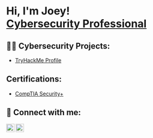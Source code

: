 <h1>Hi, I'm Joey! <br/><a href="https://www.linkedin.com/in/joeyjcastillo/">Cybersecurity Professional</a></h1>

<h2>👨‍💻 Cybersecurity Projects:</h2>

  - [TryHackMe Profile](https://tryhackme.com/p/joji1418)

<h2>Certifications: </h2>

- [CompTIA Security+](https://www.credly.com/badges/bd467c90-6727-40b4-88dd-6d4ec573cae2/public_url)

<h2> 🤳 Connect with me:</h2>

[<img align="left" alt="joeyjcastillo | LinkedIn" width="22px" src="https://cdn.jsdelivr.net/npm/simple-icons@v3/icons/linkedin.svg" />][linkedin]
[<img align="left" alt="thejoeycastillo | Instagram" width="22px" src="https://cdn.jsdelivr.net/npm/simple-icons@v3/icons/instagram.svg" />][instagram]

[instagram]: https://www.instagram.com/thejoeycastillo/
[linkedin]: https://linkedin.com/in/joeyjcastillo

<!--
**joshmadakor1/joshmadakor1** is a ✨ _special_ ✨ repository because its `README.md` (this file) appears on your GitHub profile.

Here are some ideas to get you started:

- 🔭 I’m currently working on ...
- 🌱 I’m currently learning ...
- 👯 I’m looking to collaborate on ...
- 🤔 I’m looking for help with ...
- 💬 Ask me about ...
- 📫 How to reach me: ...
- 😄 Pronouns: ...
- ⚡ Fun fact: ...
-->
